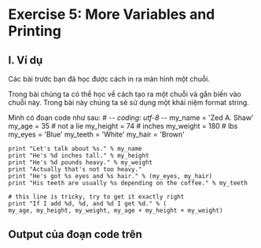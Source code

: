 # Exercise 5: More Variables and Printing

## I. Ví dụ 
Các bài trước bạn đã học được cách in ra màn hình một chuỗi.

Trong bài chúng ta có thể học về cách tạo ra một chuỗi và gắn biến vào chuỗi này. Trong bài này chúng ta sẽ sử dụng một khái niệm format string.

Mình có đoạn code như sau: 
    # -*- coding: utf-8 -*-
    my_name = 'Zed A. Shaw'
    my_age = 35 # not a lie
    my_height = 74 # inches
    my_weight = 180 # lbs
    my_eyes = 'Blue'
    my_teeth = 'White'
    my_hair = 'Brown'

    print "Let's talk about %s." % my_name
    print "He's %d inches tall." % my_height
    print "He's %d pounds heavy." % my_weight
    print "Actually that's not too heavy."
    print "He's got %s eyes and %s hair." % (my_eyes, my_hair)
    print "His teeth are usually %s depending on the coffee." % my_teeth

    # this line is tricky, try to get it exactly right
    print "If I add %d, %d, and %d I get %d." % (
    my_age, my_height, my_weight, my_age + my_height + my_weight)

## Output của đoạn code trên 

